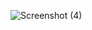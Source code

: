 

![Screenshot (4)](https://github.com/user-attachments/assets/0d29e089-6259-4a71-a939-b0ca3d315afc)
